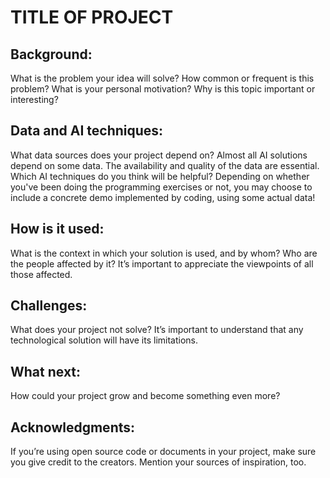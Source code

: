 # TITLE OF PROJECT 

## Background: 
What is the problem your idea will solve? How common or frequent is this problem? What is your personal motivation? Why is this topic important or interesting?

## Data and AI techniques: 
What data sources does your project depend on? Almost all AI solutions depend on some data. The availability and quality of the data are essential. Which AI techniques do you think will be helpful? Depending on whether you've been doing the programming exercises or not, you may choose to include a concrete demo implemented by coding, using some actual data!

## How is it used: 
What is the context in which your solution is used, and by whom? Who are the people affected by it? It’s important to appreciate the viewpoints of all those affected.

## Challenges: 
What does your project not solve? It’s important to understand that any technological solution will have its limitations.

## What next: 
How could your project grow and become something even more?

## Acknowledgments: 
If you’re using open source code or documents in your project, make sure you give credit to the creators. Mention your sources of inspiration, too.
